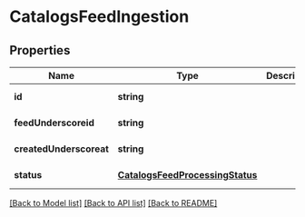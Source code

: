 # CatalogsFeedIngestion

## Properties
Name | Type | Description | Notes
------------ | ------------- | ------------- | -------------
**id** | **string** |  | [default to null]
**feedUnderscoreid** | **string** |  | [default to null]
**createdUnderscoreat** | **string** |  | [default to null]
**status** | [**CatalogsFeedProcessingStatus**](CatalogsFeedProcessingStatus.md) |  | [default to null]

[[Back to Model list]](../README.md#documentation-for-models) [[Back to API list]](../README.md#documentation-for-api-endpoints) [[Back to README]](../README.md)


